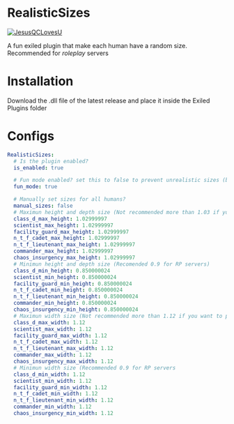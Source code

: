 # RealisticSizes
[![JesusQCLovesU](https://forthebadge.com/images/badges/built-with-love.svg)](https://github.com/JesusQCHub/RealisticSizes/releases/latest)
 
 A fun exiled plugin that make each human have a random size.
 Recommended for *roleplay* servers

# Installation
Download the .dll file of the latest release and place it inside the Exiled Plugins folder

# Configs
```yaml
RealisticSizes:
  # Is the plugin enabled?
  is_enabled: true

  # Fun mode enabled? set this to false to prevent unrealistic sizes (better for RP)
  fun_mode: true

  # Manually set sizes for all humans?
  manual_sizes: false
  # Maximun height and depth size (Not recommended more than 1.03 if you want to pass trought all doors)
  class_d_max_height: 1.02999997
  scientist_max_height: 1.02999997
  facility_guard_max_height: 1.02999997
  n_t_f_cadet_max_height: 1.02999997
  n_t_f_lieutenant_max_height: 1.02999997
  commander_max_height: 1.02999997
  chaos_insurgency_max_height: 1.02999997
  # Minimun height and depth size (Recomended 0.9 for RP servers)
  class_d_min_height: 0.850000024
  scientist_min_height: 0.850000024
  facility_guard_min_height: 0.850000024
  n_t_f_cadet_min_height: 0.850000024
  n_t_f_lieutenant_min_height: 0.850000024
  commander_min_height: 0.850000024
  chaos_insurgency_min_height: 0.850000024
  # Maximun width size (Not recommended more than 1.12 if you want to pass trought all doors)
  class_d_max_width: 1.12
  scientist_max_width: 1.12
  facility_guard_max_width: 1.12
  n_t_f_cadet_max_width: 1.12
  n_t_f_lieutenant_max_width: 1.12
  commander_max_width: 1.12
  chaos_insurgency_max_width: 1.12
  # Minimun width size (Recommended 0.9 for RP servers
  class_d_min_width: 1.12
  scientist_min_width: 1.12
  facility_guard_min_width: 1.12
  n_t_f_cadet_min_width: 1.12
  n_t_f_lieutenant_min_width: 1.12
  commander_min_width: 1.12
  chaos_insurgency_min_width: 1.12
```
